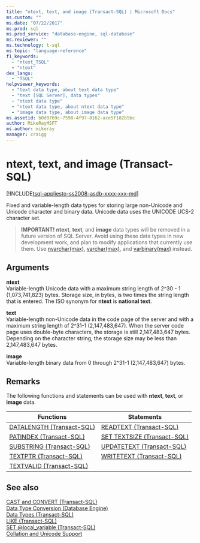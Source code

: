 ```yaml
---
title: "ntext, text, and image (Transact-SQL) | Microsoft Docs"
ms.custom: ""
ms.date: "07/22/2017"
ms.prod: sql
ms.prod_service: "database-engine, sql-database"
ms.reviewer: ""
ms.technology: t-sql
ms.topic: "language-reference"
f1_keywords: 
  - "ntext_TSQL"
  - "ntext"
dev_langs: 
  - "TSQL"
helpviewer_keywords: 
  - "text data type, about text data type"
  - "text [SQL Server], data types"
  - "ntext data type"
  - "ntext data type, about ntext data type"
  - "image data type, about image data type"
ms.assetid: b0d8769c-7598-4f97-8162-ace5f182b5bc
author: MikeRayMSFT
ms.author: mikeray
manager: craigg
---
```

# ntext, text, and image (Transact-SQL)
[!INCLUDE[tsql-appliesto-ss2008-asdb-xxxx-xxx-md](../../includes/tsql-appliesto-ss2008-asdb-xxxx-xxx-md.md)]

Fixed and variable-length data types for storing large non-Unicode and Unicode character and binary data. Unicode data uses the UNICODE UCS-2 character set.
  
>**IMPORTANT!**  **ntext**, **text**, and **image** data types will be removed in a future version of SQL Server. Avoid using these data types in new development work, and plan to modify applications that currently use them. Use [nvarchar(max)](../../t-sql/data-types/nchar-and-nvarchar-transact-sql.md), [varchar(max)](../../t-sql/data-types/char-and-varchar-transact-sql.md), and [varbinary(max)](../../t-sql/data-types/binary-and-varbinary-transact-sql.md) instead.  
  
  
## Arguments  
**ntext**  
Variable-length Unicode data with a maximum string length of 2^30 - 1 (1,073,741,823) bytes. Storage size, in bytes, is two times the string length that is entered. The ISO synonym for **ntext** is **national text**.
  
**text**  
Variable-length non-Unicode data in the code page of the server and with a maximum string length of 2^31-1 (2,147,483,647). When the server code page uses double-byte characters, the storage is still 2,147,483,647 bytes. Depending on the character string, the storage size may be less than 2,147,483,647 bytes.
  
**image**  
Variable-length binary data from 0 through 2^31-1 (2,147,483,647) bytes.
  
## Remarks  
The following functions and statements can be used with **ntext**, **text**, or **image** data.
  
|Functions|Statements|  
|---|---|
|[DATALENGTH &#40;Transact-SQL&#41;](../../t-sql/functions/datalength-transact-sql.md)|[READTEXT &#40;Transact-SQL&#41;](../../t-sql/queries/readtext-transact-sql.md)|  
|[PATINDEX &#40;Transact-SQL&#41;](../../t-sql/functions/patindex-transact-sql.md)|[SET TEXTSIZE &#40;Transact-SQL&#41;](../../t-sql/statements/set-textsize-transact-sql.md)|  
|[SUBSTRING &#40;Transact-SQL&#41;](../../t-sql/functions/substring-transact-sql.md)|[UPDATETEXT &#40;Transact-SQL&#41;](../../t-sql/queries/updatetext-transact-sql.md)|  
|[TEXTPTR &#40;Transact-SQL&#41;](../../t-sql/functions/text-and-image-functions-textptr-transact-sql.md)|[WRITETEXT &#40;Transact-SQL&#41;](../../t-sql/queries/writetext-transact-sql.md)|  
|[TEXTVALID &#40;Transact-SQL&#41;](../../t-sql/functions/text-and-image-functions-textvalid-transact-sql.md)||  
  
## See also
[CAST and CONVERT &#40;Transact-SQL&#41;](../../t-sql/functions/cast-and-convert-transact-sql.md)  
[Data Type Conversion &#40;Database Engine&#41;](../../t-sql/data-types/data-type-conversion-database-engine.md)  
[Data Types &#40;Transact-SQL&#41;](../../t-sql/data-types/data-types-transact-sql.md)  
[LIKE &#40;Transact-SQL&#41;](../../t-sql/language-elements/like-transact-sql.md)  
[SET @local_variable &#40;Transact-SQL&#41;](../../t-sql/language-elements/set-local-variable-transact-sql.md)  
[Collation and Unicode Support](../../relational-databases/collations/collation-and-unicode-support.md)

